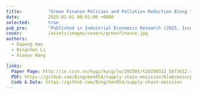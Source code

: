 ```yaml
---
title:          "Green Finance Policies and Pollution Reduction Along the Supply Chain: A Quasi-Natural Experiment on Chinese Listed Firms"
date:           2025-01-01 00:01:00 +0800
selected:       true
pub_pre:        "Published in Industrial Economics Research (2025, Issue 1)"
cover:          /assets/images/covers/greenfinance.jpg
authors:
  - Dapeng Hao
  - Bingchen Li
  - Xiaoyu Wang

links:
  Paper Page: http://ie.cssn.cn/kygz/kycg/lw/202505/t20250513_5873612.shtml
  PDF: https://github.com/Bingchen054/supply-chain-emission/blob/main/paper/%E7%BB%BF%E8%89%B2%E9%87%91%E8%9E%8D%E6%94%BF%E7%AD%96%E7%9A%84%E6%B1%A1%E6%9F%93%E5%87%8F%E6%8E%92%E4%BE%9B%E5%BA%94%E9%93%BE%E4%BC%A0%E5%AF%BC%E6%95%88%E5%BA%94%E7%A0%94%E7%A9%B6_%E5%9F%BA%E4%BA%8E%E4%B8%AD%E5%9B%BD%E4%B8%8A%E5%B8%82%E5%85%AC%E5%8F%B8%E7%9A%84%E5%87%86%E8%87%AA%E7%84%B6%E5%AE%9E%E9%AA%8C.pdf
  Code & Data: https://github.com/Bingchen054/supply-chain-emission
---
```

